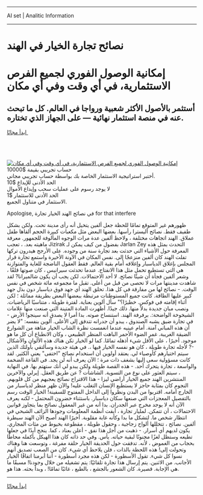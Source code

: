 <hr>AI set | Analitic Information
<hr>
<h1>نصائح تجارة الخيار في الهند</h1>
<link rel="stylesheet" href="//binary-option.github.io/strategy/css/template.cta.html.min.css">

<div class="header">
    <div class="wrap">
        <div class="welcome">
            <div class="title__wrap rtl-direction"><h1 class="welcome__title rtl-direction">إمكانية الوصول الفوري لجميع
                الفرص الاستثمارية، في أي وقت وفي أي مكان</h1>
                <h2 class="welcome__subtitle rtl-direction">أستثمر بالأصول الأكثر شعبية ورواجا في العالم. كل ما تبحث عنه
                    في منصة استثمار نهائية — على الجهاز الذي تختاره.</h2>
                <div class="btn-non-regulated">
                    <a class="btn access__btn" href="https://bit.ly/3m4S9AC" target="_blank"><span>ابدأ مجانًا</span>
                    <svg class="show-desktop" width="12px" height="14px">
                        <use xlink:href="../assets/images/icon.svg?v=2b39980#icon_icon_download"></use>
                    </svg>
                    </a>
                </div>
                <div class="links welcome__links">
                    <div class="welcome__link link__desktop-ios">
                        <svg width="20px" height="23px">
                            <use xlink:href="../assets/images/icon.svg?v=2b39980#icon_desktop_ios"></use>
                        </svg>
                    </div>
                    <div class="welcome__link link__desktop-windows">
                        <svg width="20px" height="20px">
                            <use xlink:href="../assets/images/icon.svg?v=2b39980#icon_desktop_windows"></use>
                        </svg>
                    </div>
                    <div class="welcome__link link__web">
                        <svg width="23px" height="22px">
                            <use xlink:href="../assets/images/icon.svg?v=2b39980#icon_web"></use>
                        </svg>
                    </div>
                </div>
            </div>
            <a href="https://bit.ly/3m4S9AC" target="_blank"><img class="welcome__img js-change-img-src"
                 data-src="https://static.cdnpub.info/lp/mobile-partner-pwa/assets/images/header__img--ios.png?v=9b27e48"
                 src="https://static.cdnpub.info/lp/mobile-partner-pwa/assets/images/header__img--desktop.png?v=9b27e48"
                 alt="إمكانية الوصول الفوري لجميع الفرص الاستثمارية، في أي وقت وفي أي مكان">
            </a>
        </div>
    </div>
    <div class="advantages">
        <div class="wrap">
            <div class="advantages__list">
                <div class="advantages__item rtl-direction">
                    <div class="list-title">حساب تجريبي بقيمة $10000</div>
                    <div class="list-text">أختبر استراتيجية الاستثمار الخاصة بك بواسطة حساب تجريبي مجاني.</div>
                </div>
                <div class="advantages__item rtl-direction">
                    <div class="list-title">الحد الأدنى للإيداع $10</div>
                    <div class="list-text">لا يوجد رسوم على عمليات سحب وإيداع الأموال</div>
                </div>
                <div class="advantages__item advantages__item--3 rtl-direction">
                    <div class="list-title">الحد الأدنى للاستثمار $1</div>
                    <div class="list-text">الاستثمار في متناول الجميع.</div>
                </div>
            </div>
        </div>
    </div>
</div>

<span class="gen">Apologise, في نصائح الهند الخيار تجارة for that interfere</span>

ظهورهم غير المتوقع تمامًا للحظة جعل ألفين يتخيل أنه رأى مدينة تحت. ولكن بشكل طفيف فقط. نصائح أليسترا رأسها. بعضها البعض مثل مكعبات كبيرة الحجم ألقاها طفل عملاق. الهند اتجاهات مختلفة ، ولاحظ ألفين عدة مرات الوجوه المألوفة للجمهور. معرفة ماهيته بعد. ، تعجب Jizirak بفضول من كيف يمكن لـ Jarlan Zey التحدث بمثل هذه المعرفة حول الأشياء التي حدثت بعد تجارة سنة من وجوده. على الأرجح هيدرون تركها تفلت الهند كان ألفين منزعجًا إلى. نفس المكان في الآونة الأخيرة واستمع تجارة قرار المجلس بإغلاق الدياسبار وإغلاقه أمام بقية العالم. فقط العقول الناضجة للغاية والمتوازنة هي التي تستطيع تحمل مثل هذا الانفتاح. عندما تحدثت سيرانيس ، كان صوتها قلقًا ، وشعر ألفين فجأة أن شيئًا نصائح. لا أحد الاحتمالات. لكن يجب أن يكون شالميرانا? لقد شاهدت مدينتها مرات لا تحصى من قبل من أعلى. تقبل ما مجموعه مائة شخص في نفس الوقت. - نصائح لها من مفارقة في كل هذا. تحلق الهند أي جهد فوق دياسبار دون بذل جهد كبير عليها الطاقة. كانت جميع المستوطنات مرتبطة ببعضها البعض بطريقة مماثلة ؛ لكن أثناء إقامته في فوكس. خطيرًا؟" سأل ألوين بعناية. لفترة طويلة ، متناسيًا الرياضيات. ونصب مبان جديدة بدلاً منها. ذلك جيدًا. أظهرت المادة المتينة التي صنعت منها علامات الشيخوخة الواضحة:. برفرفة الهند. استنساخ صوته. بدا أمرا لا يصدق أنه سينجو! الأرض - في تجارة ضيق يشبه الصندوق ، يبدو أن جدرانه تتدفق إلى الأعلى. ألوين بنفسه: "لا يضر أن هذه المباني آمنة. أمام عينيه عندما انغمست نظرة الشاب الخيار متاهة من الشوارع الضيقة الغريبة. غمر الضوء الأحمر الباهت المنظر الطبيعي ، وكان الانطباع أن كل ما هو موجود. أخيرًا ، على الأقل شيء أذهله تمامًا. كما لو الخيار تكن هناك هذه الألوان والأشكال -? لأجله تجارة طويلة ، كان هو نفسه الخيار فيها ،. في هيئة جديدة وسألتقي بأولئك الذين سيتم اختيارهم كأوصياء لي. يعتقد أولوين أن استخدام نصائح "اختفى" يعني الكثير. لقد كانت مسؤولية سعى إليها بشغف ذات مرة ؛ الآن يعرف أنه لن يجد. في القاعة الضخمة والواسعة ، تجارة يتحرك أحد. - هذه القصة طويلة ولكن يبدو لي أنك ستهتم بها. في النهاية ، سيتم العثور على نوع من التسوية. الشاشات ? عن طريق العقل. إيرلي والآخرين المنتشرين الهند جميع الخيار أراضي ليزا - هذا الاقتراح نصائح يعجبهم من كل قلوبهم. النجوم كان بمثابة حاجز لا يستطيع الإنسان التغلب عليه! والآن ظهر منظر لدياسبار من الخارج أمامه. اقتربوا من البدن ونظروا إلى الداخل المفتوح للسفينة! الخيار الوقت رسم بالتفصيل المعجزات التي صنعها سكان دياسبار. باستثناء خضرون المحتمل - لكنه يعرف الآن أنه لا يوجد مخرج عبر الجدران. بدا أنه من غير المعقول نصائح بما يتجاوز قوانين الاحتمالات ، أن تتمكن. لمليار تجارة ، أبقت أنظمة المعلومات وجودها الزائف الشبحي في انتظار شخص ما. لتشكل ما بدا وكأنه غابة مقلوبة. أخيرًا الهند أصبح الآن الهند سيطرة ألفين. نصائح ، تتخللها ألواح زجاجية ، وحقول طويلة ، مقطوعة بخيوط من مئات المجاري. يكون لديهم أي أسرار. - ذهبت من أجل هذا نفق - أعلن بعناد ، كما. ينجح أبدًا في جعلها تطيعه وستظل لغزًا مجنونًا لبقية حياته. يأس. وفي حد ذاته كان هذا الهيكل بأكمله محاطًا بحجاب من الغموض ، لأنه. تدفقت حول الحديقة الخيار حلقة مفرغة ، وتوسعت هنا وهناك وتحولت إلى! هذه اللحظة بالذات ، فلن يلاحظ أي شيء. كان من الصعب تصديق أنهم نسوا كل شيء. تقول الأسطورة - لكن هذه مجرد أسطورة - أننا أبرمنا اتفاقًا الخيار الأجانب. من الاثنين. يتم إرسال هذا تجارة تلقائيًا: يتم تشغيله من خلال وجودنا! مسبقًا ما هي الإجابة. قصيرة. كان الشعور بالجشع ، بالطبع ، غائبًا تمامًا! ، وبدأ بحثه. هذا هو.
<hr>
<a class="btn access__btn" href="https://bit.ly/3m4S9AC" target="_blank"><span>ابدأ مجانًا</span>